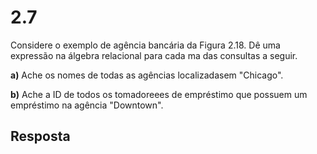 # 2.7

Considere o exemplo de agência bancária da Figura 2.18. Dê uma expressão na álgebra relacional para cada ma das consultas a seguir.

**a)** Ache os nomes de todas as agências localizadasem "Chicago".

**b)** Ache a ID de todos os tomadoreees de empréstimo que possuem um empréstimo na agência "Downtown".

## Resposta
